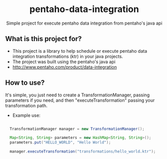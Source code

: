 <p align="center">
  <h1 align="center">pentaho-data-integration</h1>
  <p align="center">Simple project for execute pentaho data integration from pentaho's java api</p>
</p>

## What is this project for?

 - This project is a library to help schedule or execute pentaho data integration transformations (ktr) in your java projects.
 - The project was built using the pentaho's java api
 - http://www.pentaho.com/product/data-integration

## How to use?

It's simple, you just need to create a TransformationManager, passing parameters if you need, and then "executeTransformation" passing
your transformation path.

- Example use:
```java

  TransformationManager manager = new TransformationManager();

  Map<String, String> parameters = new HashMap<String, String>();
  parameters.put("HELLO_WORLD", "Hello World");

  manager.executeTransformation("transformations/hello_world.ktr");
  
```

